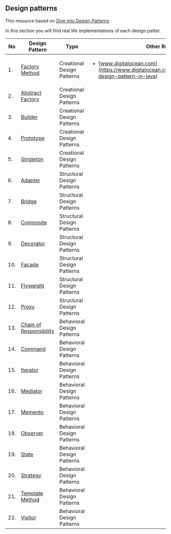 ## Design patterns

This resource based on [ Dive into Design Patterns ](https://github.com/abbos0123/Computer-Science-Books/blob/main/Design-Patterns/Dive%20into%20Design%20Patterns.pdf)

In this section you will find real life implementations of each design patter.

|No|Design Pattern|Type|Other Resources|Status|Interview
|--|--------------|----|---------------|---------|------|
|1.| [Factory Method](https://github.com/abbos0123/Computer-Science-Books/tree/main/Design-Patterns/Practice/Creational-Design-Patterns/Factory-Method)|Creational Design Patterns|<ul><li> [www.digitalocean.com](https://www.digitalocean.com/community/tutorials/factory-design-pattern-in-java)</li></ul>|:white_check_mark:|:hourglass:|
|2.| [Abstract Factory](https://github.com/abbos0123/Computer-Science-Books/tree/main/Design-Patterns/Practice/Creational-Design-Patterns/Abstract-Factory)|Creational Design Patterns||:book:|:hourglass:|
|3.| [Builder](https://github.com/abbos0123/Computer-Science-Books/tree/main/Design-Patterns/Practice/Creational-Design-Patterns/Builder)|Creational Design Patterns||:hourglass:|:hourglass:|
|4.| [Prototype](https://github.com/abbos0123/Computer-Science-Books/tree/main/Design-Patterns/Practice/Creational-Design-Patterns/Prototype)|Creational Design Patterns||:hourglass:|:hourglass:|
|5.| [Singleton](https://github.com/abbos0123/Computer-Science-Books/tree/main/Design-Patterns/Practice/Creational-Design-Patterns/Singleton)|Creational Design Patterns||:hourglass:|:hourglass:|
|6.| [Adapter](https://github.com/abbos0123/Computer-Science-Books/tree/main/Design-Patterns/Practice/Structural-Design-Patterns/Adapter)|Structural Design Patterns||:hourglass:|:hourglass:|
|7.| [Bridge](https://github.com/abbos0123/Computer-Science-Books/tree/main/Design-Patterns/Practice/Structural-Design-Patterns/Bridge)|Structural Design Patterns||:hourglass:|:hourglass:|
|8.| [Composite](https://github.com/abbos0123/Computer-Science-Books/tree/main/Design-Patterns/Practice/Structural-Design-Patterns/Composite)|Structural Design Patterns||:hourglass:|:hourglass:|
|9.| [Decorator](https://github.com/abbos0123/Computer-Science-Books/tree/main/Design-Patterns/Practice/Structural-Design-Patterns/Decorator)|Structural Design Patterns||:hourglass:|:hourglass:|
|10.| [Facade](https://github.com/abbos0123/Computer-Science-Books/tree/main/Design-Patterns/Practice/Structural-Design-Patterns/Facade)|Structural Design Patterns||:hourglass:|:hourglass:|
|11.| [Flyweight](https://github.com/abbos0123/Computer-Science-Books/tree/main/Design-Patterns/Practice/Structural-Design-Patterns/Flyweight)|Structural Design Patterns||:hourglass:|:hourglass:|
|12.| [Proxy](https://github.com/abbos0123/Computer-Science-Books/tree/main/Design-Patterns/Practice/Structural-Design-Patterns/Proxy)|Structural Design Patterns||:hourglass:|:hourglass:|
|13.| [Chain of Responsibility](https://github.com/abbos0123/Computer-Science-Books/tree/main/Design-Patterns/Practice/Behavioral-Design-Patterns/Chain-of-Presponsibility)|Behavioral Design Patterns||:hourglass:|:hourglass:|
|14.| [Command](https://github.com/abbos0123/Computer-Science-Books/tree/main/Design-Patterns/Practice/Behavioral-Design-Patterns/Command)|Behavioral Design Patterns||:hourglass:|:hourglass:|
|15.| [Iterator](https://github.com/abbos0123/Computer-Science-Books/tree/main/Design-Patterns/Practice/Behavioral-Design-Patterns/Iterator)|Behavioral Design Patterns||:hourglass:|:hourglass:|
|16.| [Mediator](https://github.com/abbos0123/Computer-Science-Books/tree/main/Design-Patterns/Practice/Behavioral-Design-Patterns/Mediator)|Behavioral Design Patterns||:hourglass:|:hourglass:|
|17.| [Memento](https://github.com/abbos0123/Computer-Science-Books/tree/main/Design-Patterns/Practice/Behavioral-Design-Patterns/Memento)|Behavioral Design Patterns||:hourglass:|:hourglass:|
|18.| [Observer](https://github.com/abbos0123/Computer-Science-Books/tree/main/Design-Patterns/Practice/Behavioral-Design-Patterns/Observer)|Behavioral Design Patterns||:hourglass:|:hourglass:|
|19.| [State](https://github.com/abbos0123/Computer-Science-Books/tree/main/Design-Patterns/Practice/Behavioral-Design-Patterns/State)|Behavioral Design Patterns||:hourglass:|:hourglass:|
|20.| [Strategy](https://github.com/abbos0123/Computer-Science-Books/tree/main/Design-Patterns/Practice/Behavioral-Design-Patterns/Strategy)|Behavioral Design Patterns||:hourglass:|:hourglass:|
|21.| [Template Method](https://github.com/abbos0123/Computer-Science-Books/tree/main/Design-Patterns/Practice/Behavioral-Design-Patterns/Template-Method)|Behavioral Design Patterns||:hourglass:|:hourglass:|
|22.| [Visitor](https://github.com/abbos0123/Computer-Science-Books/tree/main/Design-Patterns/Practice/Behavioral-Design-Patterns/Visitor)|Behavioral Design Patterns||:hourglass:|:hourglass:|
